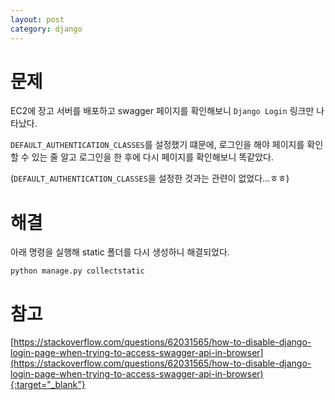 ```yaml
---
layout: post
category: django
---
```


# 문제

EC2에 장고 서버를 배포하고 swagger 페이지를 확인해보니 `Django Login` 링크만 나타났다.

`DEFAULT_AUTHENTICATION_CLASSES`를 설정했기 떄문에, 로그인을 해야 페이지를 확인할 수 있는 줄 알고 로그인을 한 후에 다시 페이지를 확인해보니 똑같았다.

(`DEFAULT_AUTHENTICATION_CLASSES`을 설정한 것과는 관련이 없었다...ㅎㅎ)

# 해결

아래 명령을 실행해 static 폴더를 다시 생성하니 해결되었다.

```
python manage.py collectstatic
```

# 참고

[https://stackoverflow.com/questions/62031565/how-to-disable-django-login-page-when-trying-to-access-swagger-api-in-browser](https://stackoverflow.com/questions/62031565/how-to-disable-django-login-page-when-trying-to-access-swagger-api-in-browser){:target="_blank"}